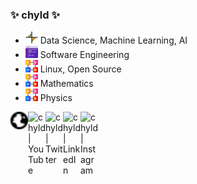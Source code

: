 ### ✨ chyld ✨

- <img width="20px" src="https://raw.githubusercontent.com/chyld/chyld/master/icons/axis.svg"> Data Science, Machine Learning, AI
- <img width="20px" src="https://raw.githubusercontent.com/chyld/chyld/master/icons/coding.svg"> Software Engineering
- <img width="20px" src="https://raw.githubusercontent.com/chyld/chyld/master/icons/maths.svg"> Linux, Open Source
- <img width="20px" src="https://raw.githubusercontent.com/chyld/chyld/master/icons/maths.svg"> Mathematics
- <img width="20px" src="https://raw.githubusercontent.com/chyld/chyld/master/icons/maths.svg"> Physics

[<img align="left" alt="chyld | Github" width="28px" src="https://raw.githubusercontent.com/iconic/open-iconic/master/svg/globe.svg" />][website]
[<img align="left" alt="chyld | YouTube" width="28px" src="https://cdn.jsdelivr.net/npm/simple-icons@v3/icons/youtube.svg" />][youtube]
[<img align="left" alt="chyld | Twitter" width="28px" src="https://cdn.jsdelivr.net/npm/simple-icons@v3/icons/twitter.svg" />][twitter]
[<img align="left" alt="chyld | LinkedIn" width="28px" src="https://cdn.jsdelivr.net/npm/simple-icons@v3/icons/linkedin.svg" />][linkedin]
[<img align="left" alt="chyld | Instagram" width="28px" src="https://cdn.jsdelivr.net/npm/simple-icons@v3/icons/instagram.svg" />][instagram]

[website]: https://chyld.github.io
[twitter]: https://twitter.com/chyldmedford
[youtube]: https://youtube.com/chyldstudios/videos
[linkedin]: https://linkedin.com/in/chyld
[instagram]: https://www.instagram.com/chyld/
